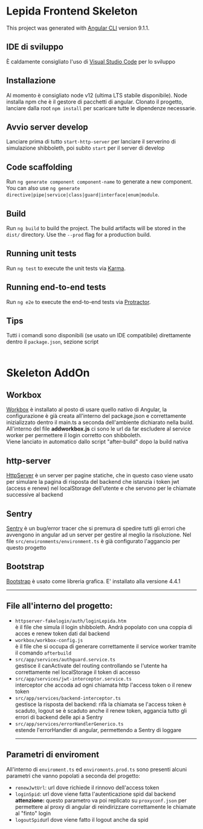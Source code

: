 # Lepida Frontend Skeleton

This project was generated with [Angular CLI](https://github.com/angular/angular-cli) version 9.1.1.

## IDE di sviluppo
È caldamente consigliato l'uso di [Visual Studio Code](https://code.visualstudio.com/) per lo sviluppo

## Installazione

Al momento è consigliato node v12 (ultima LTS stabile disponibile). Node installa npm che è il gestore di pacchetti di angular.
Clonato il progetto, lanciare dalla root `npm install` per scaricare tutte le dipendenze necessarie.

## Avvio server develop
Lanciare prima di tutto `start-http-server` per lanciare il serverino di simulazione shibboleth, poi subito `start` per il server di develop

## Code scaffolding

Run `ng generate component component-name` to generate a new component. You can also use `ng generate directive|pipe|service|class|guard|interface|enum|module`.

## Build

Run `ng build` to build the project. The build artifacts will be stored in the `dist/` directory. Use the `--prod` flag for a production build.

## Running unit tests

Run `ng test` to execute the unit tests via [Karma](https://karma-runner.github.io).

## Running end-to-end tests

Run `ng e2e` to execute the end-to-end tests via [Protractor](http://www.protractortest.org/).

## Tips

Tutti i comandi sono disponibili (se usato un IDE compatibile) direttamente dentro il `package.json`, sezione script <br/><br/>

# Skeleton AddOn

## Workbox
 [Workbox](https://developers.google.com/web/tools/workbox) è installato al posto di usare quello nativo di Angular, la configurazione è già creata all'interno del package.json e correttamente inizializzato dentro il main.ts a seconda dell'ambiente dichiarato nella build.<br>
 All'interno del file <b>addworkbox.js</b> ci sono le url da far escludere al service worker per permettere il login corretto con shibboleth.<br />
 Viene lanciato in automatico dallo script "after-build" dopo la build nativa

 ## http-server
 [HttpServer](https://www.npmjs.com/package/http-server) è un server per pagine statiche, che in questo caso viene usato per simulare la pagina di risposta del backend che istanzia i token jwt (access e renew) nel localStorage dell'utente e che servono per le chiamate successive al backend

## Sentry
[Sentry](https://sentry.io/) è un bug/error tracer che si premura di spedire tutti gli errori che avvengono in angular ad un server per gestire al meglio la risoluzione. Nel file `src/environments/environment.ts` è già configurato l'aggancio per questo progetto

## Bootstrap
[Bootstrap](https://getbootstrap.com/) è usato come libreria grafica. E' installato alla versione 4.4.1<hr />

 ## File all'interno del progetto:
 - `httpserver-fakelogin/auth/loginLepida.htm` <br/>
 è il file che simula il login shibboleth. Andrà popolato con una coppia di acces e renew token dati dal backend 
 - `workbox/workbox-config.js` <br />
è il file che si occupa di generare correttamente il service worker tramite il comando `afterbuild`
 - `src/app/services/authguard.service.ts` <br/>
 gestisce il canActivate del routing controllando se l'utente ha correttamente nel localStorage il token di accesso
 - `src/app/services/jwt-interceptor.service.ts` <br/>
 interceptor che accoda ad ogni chiamata http l'access token o il renew token
 - `src/app/services/backend-interceptor.ts` <br />
 gestisce la risposta del backend: rifà la chiamata se l'access token è scaduto, logout se è scaduto anche il renew token, aggancia tutto gli errori di backend delle api a Sentry
 - `src/app/services/errorHandlerGenerico.ts` <br />
 estende l'errorHandler di angular, permettendo a Sentry di loggare<hr />

 ## Parametri di enviroment

 All'interno di `enviroment.ts` ed `enviroments.prod.ts` sono presenti alcuni parametri che vanno popolati a seconda del progetto:
 - `renewJwtUrl`: url dove richiede il rinnovo dell'access token
 - `loginSpid`: url dove viene fatta l'autenticazione spid dal backend
 <b>attenzione:</b> questo parametro va poi replicato su `proxyconf.json` per permettere al proxy di angular di reindirizzare correttamente le chiamate al "finto" login
 - `logoutSpid`url dove viene fatto il logout anche da spid